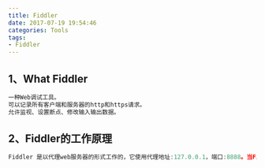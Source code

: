 ```yaml
---
title: Fiddler
date: 2017-07-19 19:54:46
categories: Tools
tags: 
- Fiddler
---
```

## 1、What Fiddler
```javascript
一种Web调试工具。
可以记录所有客户端和服务器的http和https请求。
允许监视、设置断点、修改输入输出数据。
```
## 2、Fiddler的工作原理
```javascript
Fiddler 是以代理web服务器的形式工作的，它使用代理地址:127.0.0.1，端口:8888。当Fiddler退出的时候它会自动注销，这样就不会影响别的程序。不过如果Fiddler非正常退出，这时候因为Fiddler没有自动注销，会造成网页无法访问。解决的办法是重新启动下Fiddler。
```


